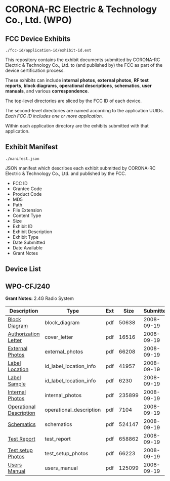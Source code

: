 # CORONA-RC Electric & Technology Co., Ltd. (WPO)
## FCC Device Exhibits

```
./fcc-id/application-id/exhibit-id.ext
```

This repository contains the exhibit documents submitted by CORONA-RC Electric & Technology Co., Ltd. to (and published by) the FCC as part of the device certification process.

These exhibits can include **internal photos**, **external photos**, **RF test reports**, **block diagrams**, **operational descriptions**, **schematics**, **user manuals**, and various **correspondence**.

The top-level directories are sliced by the FCC ID of each device.

The second-level directories are named according to the application UUIDs. *Each FCC ID includes one or more application.*

Within each application directory are the exhibits submitted with that application. 

## Exhibit Manifest

```
./manifest.json
```

JSON manifest which describes each exhibit submitted by CORONA-RC Electric & Technology Co., Ltd. and published by the FCC.

- FCC ID
- Grantee Code
- Product Code
- MD5
- Path
- File Extension
- Content Type
- Size
- Exhibit ID
- Exhibit Description
- Exhibit Type
- Date Submitted
- Date Available
- Grant Notes

## Device List
## WPO-CFJ240
**Grant Notes:** 2.4G Radio System

| Description | Type | Ext | Size | Submitted | Available |
| ----------- | ---- | --- | ---- | --------- | --------- |
| [Block Diagram](WPO-CFJ240/0497b567c5d1b6e6c9d348c5a0b82e41/1003683.pdf) | block_diagram | pdf | 50638 | 2008-09-19 | 2008-09-19 |
| [Authorization Letter](WPO-CFJ240/0497b567c5d1b6e6c9d348c5a0b82e41/1003688.pdf) | cover_letter | pdf | 16516 | 2008-09-19 | 2008-09-19 |
| [External Photos](WPO-CFJ240/0497b567c5d1b6e6c9d348c5a0b82e41/1003684.pdf) | external_photos | pdf | 66208 | 2008-09-19 | 2008-09-19 |
| [Label Location](WPO-CFJ240/0497b567c5d1b6e6c9d348c5a0b82e41/1003685.pdf) | id_label_location_info | pdf | 41957 | 2008-09-19 | 2008-09-19 |
| [Label Sample](WPO-CFJ240/0497b567c5d1b6e6c9d348c5a0b82e41/1003686.pdf) | id_label_location_info | pdf | 6230 | 2008-09-19 | 2008-09-19 |
| [Internal Photos](WPO-CFJ240/0497b567c5d1b6e6c9d348c5a0b82e41/1003687.pdf) | internal_photos | pdf | 235899 | 2008-09-19 | 2008-09-19 |
| [Operational Description](WPO-CFJ240/0497b567c5d1b6e6c9d348c5a0b82e41/1003689.pdf) | operational_description | pdf | 7104 | 2008-09-19 | 2008-09-19 |
| [Schematics](WPO-CFJ240/0497b567c5d1b6e6c9d348c5a0b82e41/1003690.pdf) | schematics | pdf | 524147 | 2008-09-19 | 2008-09-19 |
| [Test Report](WPO-CFJ240/0497b567c5d1b6e6c9d348c5a0b82e41/1003691.pdf) | test_report | pdf | 658862 | 2008-09-19 | 2008-09-19 |
| [Test setup Photos](WPO-CFJ240/0497b567c5d1b6e6c9d348c5a0b82e41/1003692.pdf) | test_setup_photos | pdf | 66223 | 2008-09-19 | 2008-09-19 |
| [Users Manual](WPO-CFJ240/0497b567c5d1b6e6c9d348c5a0b82e41/1003693.pdf) | users_manual | pdf | 125099 | 2008-09-19 | 2008-09-19 |
